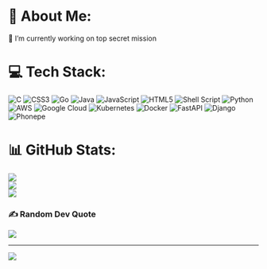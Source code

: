 # 💫 About Me:
🔭 I’m currently working on top secret mission


# 💻 Tech Stack:
![C](https://img.shields.io/badge/c-%2300599C.svg?style=for-the-badge&logo=c&logoColor=white) ![CSS3](https://img.shields.io/badge/css3-%231572B6.svg?style=for-the-badge&logo=css3&logoColor=white) ![Go](https://img.shields.io/badge/go-%2300ADD8.svg?style=for-the-badge&logo=go&logoColor=white) ![Java](https://img.shields.io/badge/java-%23ED8B00.svg?style=for-the-badge&logo=openjdk&logoColor=white) ![JavaScript](https://img.shields.io/badge/javascript-%23323330.svg?style=for-the-badge&logo=javascript&logoColor=%23F7DF1E) ![HTML5](https://img.shields.io/badge/html5-%23E34F26.svg?style=for-the-badge&logo=html5&logoColor=white) ![Shell Script](https://img.shields.io/badge/shell_script-%23121011.svg?style=for-the-badge&logo=gnu-bash&logoColor=white) ![Python](https://img.shields.io/badge/python-3670A0?style=for-the-badge&logo=python&logoColor=ffdd54) ![AWS](https://img.shields.io/badge/AWS-%23FF9900.svg?style=for-the-badge&logo=amazon-aws&logoColor=white) ![Google Cloud](https://img.shields.io/badge/GoogleCloud-%234285F4.svg?style=for-the-badge&logo=google-cloud&logoColor=white) ![Kubernetes](https://img.shields.io/badge/kubernetes-%23326ce5.svg?style=for-the-badge&logo=kubernetes&logoColor=white) ![Docker](https://img.shields.io/badge/docker-%230db7ed.svg?style=for-the-badge&logo=docker&logoColor=white) ![FastAPI](https://img.shields.io/badge/FastAPI-005571?style=for-the-badge&logo=fastapi)
![Django](https://img.shields.io/badge/django-8923.svg?style=for-the-badge&logo=django&logoColor=green) ![Phonepe](https://img.shields.io/badge/phonepe-34235.svg?style=for-the-badge&logo=phonepe&logoColor=white)
# 📊 GitHub Stats:
![](https://github-readme-stats.vercel.app/api?username=mrallena&theme=tokyonight&hide_border=false&include_all_commits=true&count_private=true)<br/>
![](https://github-readme-streak-stats.herokuapp.com/?user=mrallena&theme=tokyonight&hide_border=false)<br/>
![](https://github-readme-stats.vercel.app/api/top-langs/?username=mrallena&theme=tokyonight&hide_border=false&include_all_commits=true&count_private=true&layout=compact)

### ✍️ Random Dev Quote
![](https://quotes-github-readme.vercel.app/api?type=horizontal&theme=radical)

---
[![](https://visitcount.itsvg.in/api?id=Mrallena&icon=2&color=11)](https://visitcount.itsvg.in)

<!-- Proudly created with GPRM ( https://gprm.itsvg.in ) -->
